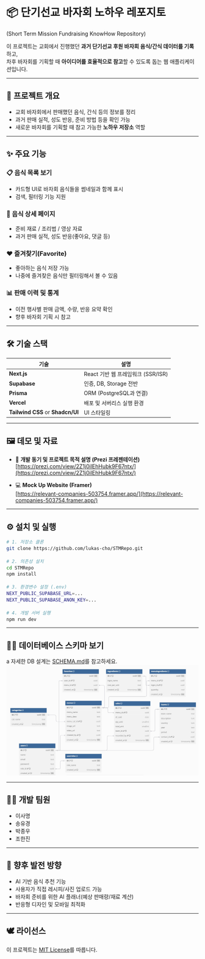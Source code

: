 # 📦 단기선교 바자회 노하우 레포지토

(Short Term Mission Fundraising KnowHow Repository)

이 프로젝트는 교회에서 진행했던 **과거 단기선교 후원 바자회 음식/간식 데이터를 기록**하고,  
차후 바자회를 기획할 때 **아이디어를 효율적으로 참고**할 수 있도록 돕는 웹 애플리케이션입니다.

---

## 🧭 프로젝트 개요

- 교회 바자회에서 판매했던 음식, 간식 등의 정보를 정리
- 과거 판매 실적, 성도 반응, 준비 방법 등을 확인 가능
- 새로운 바자회를 기획할 때 참고 가능한 **노하우 저장소** 역할

---

## ✨ 주요 기능

### 📋 음식 목록 보기

- 카드형 UI로 바자회 음식들을 썸네일과 함께 표시
- 검색, 필터링 기능 지원

### 📄 음식 상세 페이지

- 준비 재료 / 조리법 / 영상 자료
- 과거 판매 실적, 성도 반응(좋아요, 댓글 등)

### ❤️ 즐겨찾기(Favorite)

- 좋아하는 음식 저장 가능
- 나중에 즐겨찾은 음식만 필터링해서 볼 수 있음

### 📊 판매 이력 및 통계

- 이전 행사별 판매 금액, 수량, 반응 요약 확인
- 향후 바자회 기획 시 참고

---

## 🛠️ 기술 스택

| 기술                              | 설명                               |
| --------------------------------- | ---------------------------------- |
| **Next.js**                       | React 기반 웹 프레임워크 (SSR/ISR) |
| **Supabase**                      | 인증, DB, Storage 전반             |
| **Prisma**                        | ORM (PostgreSQL과 연결)            |
| **Vercel**                        | 배포 및 서버리스 실행 환경         |
| **Tailwind CSS** or **Shadcn/UI** | UI 스타일링                        |

---

## 🖼️ 데모 및 자료

- 🎯 **개발 동기 및 프로젝트 목적 설명 (Prezi 프레젠테이션)**  
  [https://prezi.com/view/2Z1j0ilEhHubk9F67ntx/](https://prezi.com/view/2Z1j0ilEhHubk9F67ntx/)

- 💻 **Mock Up Website (Framer)**  
  [https://relevant-companies-503754.framer.app/](https://relevant-companies-503754.framer.app/)

---

## ⚙️ 설치 및 실행

```bash
# 1. 저장소 클론
git clone https://github.com/lukas-cho/STMRepo.git

# 2. 의존성 설치
cd STMRepo
npm install

# 3. 환경변수 설정 (.env)
NEXT_PUBLIC_SUPABASE_URL=...
NEXT_PUBLIC_SUPABASE_ANON_KEY=...

# 4. 개발 서버 실행
npm run dev
```

---

## 👨‍💻 데이터베이스 스키마 보기

a
자세한 DB 설계는 [SCHEMA.md](./SCHEMA.md)를 참고하세요.
![Database ERD](/assets/images/bf5cc61d-d9c5-403c-8509-814885233653.png)

---

## 👨‍💻 개발 팀원

- 이사명
- 송유경
- 박종우
- 조한진

---

## 📌 향후 발전 방향

- AI 기반 음식 추천 기능
- 사용자가 직접 레시피/사진 업로드 가능
- 바자회 준비를 위한 AI 플래너(예상 판매량/재료 계산)
- 반응형 디자인 및 모바일 최적화

---

## 🕊️ 라이선스

이 프로젝트는 [MIT License](LICENSE)를 따릅니다.
